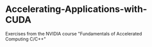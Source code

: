 # Accelerating-Applications-with-CUDA

Exercises from the NVIDIA course "Fundamentals of Accelerated Computing C/C++"

